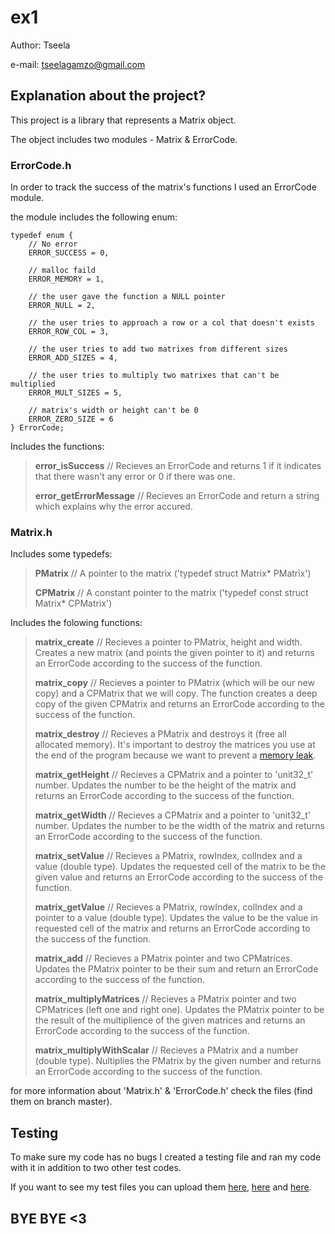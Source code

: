 # ex1
Author: Tseela

e-mail: tseelagamzo@gmail.com



## Explanation about the project?
This project is a library that represents a Matrix object.

The object includes two modules - Matrix & ErrorCode.



### ErrorCode.h
In order to track the success of the matrix's functions I used an ErrorCode module.

the module includes the following enum:

    typedef enum {
        // No error
        ERROR_SUCCESS = 0,
        
        // malloc faild
        ERROR_MEMORY = 1,
    
        // the user gave the function a NULL pointer
        ERROR_NULL = 2,
    
        // the user tries to approach a row or a col that doesn't exists
        ERROR_ROW_COL = 3,
    
        // the user tries to add two matrixes from different sizes
        ERROR_ADD_SIZES = 4,
    
        // the user tries to multiply two matrixes that can't be multiplied
        ERROR_MULT_SIZES = 5,
    
        // matrix's width or height can't be 0
        ERROR_ZERO_SIZE = 6
    } ErrorCode;

Includes the functions:

> **error_isSuccess**             // Recieves an ErrorCode and returns 1 if it indicates that there wasn't any error or 0 if there was one.
>
> **error_getErrorMessage**       // Recieves an ErrorCode and return a string which explains why the error accured.



### Matrix.h
Includes some typedefs:

> **PMatrix**     // A pointer to the matrix ('typedef struct Matrix* PMatrix')
>
> **CPMatrix**    // A constant pointer to the matrix ('typedef const struct Matrix* CPMatrix')
>
Includes the folowing functions:
>
> **matrix_create**               // Recieves a pointer to PMatrix, height and width. Creates a new matrix (and points the given pointer to it) and returns an ErrorCode according to the success of the function.
>
> **matrix_copy**                 // Recieves a pointer to PMatrix (which will be our new copy) and a CPMatrix that we will copy. The function creates a deep copy of the given CPMatrix and returns an ErrorCode according to the success of the function.
>
> **matrix_destroy**              // Recieves a PMatrix and destroys it (free all allocated memory). It's important to destroy the matrices you use at the end of the program because we want to prevent a [memory leak](https://en.wikipedia.org/wiki/Memory_leak).
>
> **matrix_getHeight**            // Recieves a CPMatrix and a pointer to 'unit32_t' number. Updates the number to be the height of the matrix and returns an ErrorCode according to  the success of the function.
>
> **matrix_getWidth**             // Recieves a CPMatrix and a pointer to 'unit32_t' number. Updates the number to be the width of the matrix and returns an ErrorCode according to the success of the function.
>
> **matrix_setValue**             // Recieves a PMatrix, rowIndex, colIndex and a value (double type). Updates the requested cell of the matrix to be the given value and returns an ErrorCode according to the success of the function.
>
> **matrix_getValue**             // Recieves a PMatrix, rowIndex, colIndex and a pointer to a value (double type). Updates the value to be the value in requested cell of the matrix and returns an ErrorCode according to the success of the function.
>
> **matrix_add**                  // Recieves a PMatrix pointer and two CPMatrices. Updates the PMatrix pointer to be their sum and return an ErrorCode according to the success of the function.
>
> **matrix_multiplyMatrices**     // Recieves a PMatrix pointer and two CPMatrices (left one and right one). Updates the PMatrix pointer to be the result of the multiplience of the given matrices and returns an ErrorCode according to the success of the function.
>
> **matrix_multiplyWithScalar**   // Recieves a PMatrix and a number (double type). Nultiplies the PMatrix by the given number and returns an ErrorCode according to the success of the function.


for more information about 'Matrix.h' & 'ErrorCode.h' check the files (find them on branch master).



## Testing
To make sure my code has no bugs I created a testing file and ran my code with it in addition to two other test codes.

If you want to see my test files you can upload them [here](http://www.upfile.co.il/file/855970208.html), [here](http://www.upfile.co.il/file/241469518.html) and [here](https://d1b10bmlvqabco.cloudfront.net/paste/k2aj7u5l1um5bs/e34dfae03f1116d982cf64b12c73408c606d9e00d136a563be625ca1ae2d34ac/tester.c).



## BYE BYE <3

